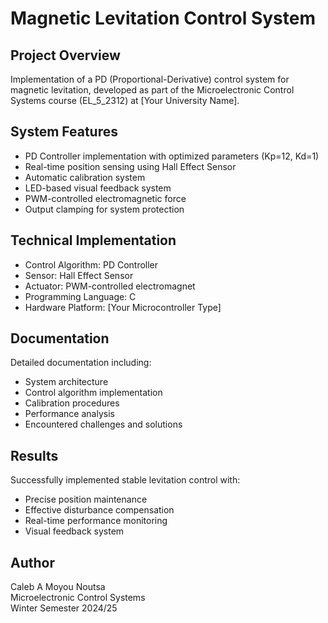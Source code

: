# Magnetic Levitation Control System

## Project Overview
Implementation of a PD (Proportional-Derivative) control system for magnetic levitation, developed as part of the Microelectronic Control Systems course (EL_5_2312) at [Your University Name].

## System Features
- PD Controller implementation with optimized parameters (Kp=12, Kd=1)
- Real-time position sensing using Hall Effect Sensor
- Automatic calibration system
- LED-based visual feedback system
- PWM-controlled electromagnetic force
- Output clamping for system protection

## Technical Implementation
- Control Algorithm: PD Controller
- Sensor: Hall Effect Sensor
- Actuator: PWM-controlled electromagnet
- Programming Language: C
- Hardware Platform: [Your Microcontroller Type]

## Documentation
Detailed documentation including:
- System architecture
- Control algorithm implementation
- Calibration procedures
- Performance analysis
- Encountered challenges and solutions

## Results
Successfully implemented stable levitation control with:
- Precise position maintenance
- Effective disturbance compensation
- Real-time performance monitoring
- Visual feedback system

## Author
Caleb A Moyou Noutsa  
Microelectronic Control Systems  
Winter Semester 2024/25
